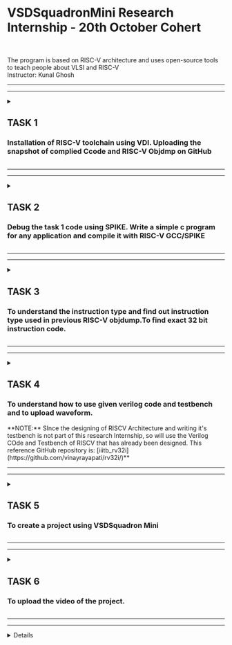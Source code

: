 # VSDSquadronMini Research Internship - 20th October Cohert
<br>

The program is based on RISC-V architecture and uses open-source tools to teach people about VLSI and RISC-V
<br>
Instructor: Kunal Ghosh
<hr><hr>
<p> </p>
<details>
<summary><h2> TASK 1 </h2>
<h3> Installation of RISC-V toolchain using VDI. Uploading the snapshot of complied Ccode and RISC-V Objdmp on GitHub</h3> </summary>
<hr>
The task 1 includes completion of the following instructions
<br>
<ol>
  <li> Creating GitHub repo. </li>
  <br>
  <li> Installation of Oracle VirtualBox. </li>
  <br>
  <li> Installation of RISC-V toolchain using VDI. </li>
  <br>
  <li> Writing C program to find sum of n numbers. </li>
  <br>
  <li> Using RISC-V Simulator for compiling and running the code. </li>
  <br>
  <li> Uploading the snapshots </li>
  <br>
</ol>
<h4>
  STEPS:
  <br>
  <OL>
    <li>
      Installation of Oracle VirtualBox.</li>
      <img src="photo1.png"> 
      <li>Home screen of Ubuntu.</li>
      <img src="photo2.png">
    <br>
      <li>Open the terminal.</li>
      <img src="photo3.png"> <br>
      <li>Enter the following instructions shown in image below.Write the c code as shown and save the file.</li>
      <img src="photo4.png"> <br>
      <li>Execute the code.</li>
      <img src="photo5.png"> <br>
      <li>Verification using calculator.</li>
      <img src="photo6.png"> <br>
      <li>Follow the instruction shown in the images below.</li>
      <img src="photo7.png">
      <img src="Screenshot from 2024-10-23 11-46-26.png">
      <img src="Screenshot from 2024-10-23 18-15-50.png"> <br>
      <li>Output.</li>
       <img src="photo8.png">
        <img src="photo10.png">
  </OL>
</h4>
  </details>
 <hr> <hr>
 <details>
<summary><h2> TASK 2 </h2>
<h3>Debug the task 1 code using SPIKE. Write a simple c program for any application and compile it with RISC-V GCC/SPIKE </h3> </summary>
Tansk 2 involves completion of the following tasks
<br>
<ol>
  <li> To use SPIKE and debug sum 1 to n c program </li>
  <li> To verify if the output in both cases are same </li>
  <li> Write a simple C program (Here I've taken the example of XOR gate) </li>
  <li> Follow the same steps done in Task 1</li>
  <li>  Upload the snapshots</li>
</ol>
<h4>
  STEPS:
  <br>
  <OL>
   <li>
      Follow the instructions shown below in the image. We can observe the same output when gcc or SPIKE is used </li>
      <img src="task2a.png"> 
      <li>Enter the below instructions and debug using SPIKE (-d for debug) </li>
      <img src="task2b.png"> <img src="task2c.png"> <img src="task2main.png">
    <br>
      <li>XOR gate is a digital logic gate that outputs 1 only when an odd number of its inputs are true. It is used in data comparision, error detection, binary addition etc.  </li>
      <img src="xor_code.png"> <br>
      <li>Follow the instructions same as in Task 1.</li>
      <img src="xor_c.png"> <br>
     <img src="xor_2.png"> <br>
     <img src="xor_3.png"> <br>
     <img src="xor_4.png"> <br>
     <img src="xor_5.png"> <br>
       <img src="xor_6.png"> <br>
     <img src="xor_7.png"> <br>
     <img src="photolbo.png"> <br>
      <img src="photol.png"> <br>
      
  </OL>
</h4>
</details>
 <hr> <hr>
 <details>
<summary> <h2> TASK 3</h2>
<h3>To understand the instruction type and find out instruction type used in previous RISC-V objdump.To find exact 32 bit instruction code. </h3></summary>
Task 3 involves completion of the following tasks
<br>
<ol>
  <li> List various RISC-V instruction type (R, I, S, B, U, J) after going through RISC-V software documentation </li>
  <li> Identify 15 unique RISC-V instructions from riscv-objdmp of your application code  </li>
  <li> Identify exact 32-bit instruction code in the instruction type format for 15 unique instructions </li>
  <li> Upload the 32-bit pattern on Github </li>
</ol>
RISC-V Instruction Types (R,I,S,B,U,J):
In RISC-V architecture, instructions are classified into different instruction types based on their format and usage. There are six main instruction types: R-type, I-type, S-type, B-type, U-type, and J-type. Each type has a different purpose and layout in the instruction format.

1. R-type (Register)
   
Purpose: Used for operations that involve registers, such as arithmetic or logic operations between two registers.

opcode: Operation code (6 bits)

rd: Destination register (5 bits)

rs1: First source register (5 bits)

rs2: Second source register (5 bits)

funct3: Function code (3 bits)

funct7: Additional function code (7 bits)

2. I-type (Immediate)

Purpose: Used for operations involving an immediate value (constant) and a register.

opcode: Operation code (7 bits)

rd: Destination register (5 bits)

rs1: Source register (5 bits)

imm: Immediate value (12 bits)

3. S-type (Store)
   
Purpose: Used for store operations, where data is stored from a register to memory.

opcode: Operation code (7 bits)

rs1: Base register (5 bits)

rs2: Source register (5 bits)

funct3: Function code (3 bits)

imm: Immediate value (12 bits, split into two parts)

4.B-type (Branch)

Purpose: Used for branch operations, which control program flow based on conditions (e.g., branch if equal, branch if less than).

opcode: Operation code (7 bits)

rs1: First register (5 bits)

rs2: Second register (5 bits)

funct3: Function code (3 bits)

imm: Immediate value (12 bits, split into multiple fields)

5. U-type (Upper Immediate)
   
Purpose: Used for instructions that operate on an immediate value, especially for setting a large immediate value in the upper 20 bits.

opcode: Operation code (7 bits)

rd: Destination register (5 bits)

imm: Immediate value (20 bits)

6. J-type (Jump)
   
Purpose: Used for jump operations, which are typically used to perform unconditional jumps (like a function call or returning from a function).

opcode: Operation code (7 bits)

rd: Destination register (5 bits, typically used for the return address in some instructions)

imm: Immediate value (20 bits, split into multiple fields)

15 Unique Instructions and Their 32-bit Machine Code:
<img src="riscv inst.png"> 



</details>
<hr><hr>

<details>
<summary> <h2> TASK 4</h2>
<h3> To understand how to use given verilog code and testbench and to upload waveform.</h3> 
**NOTE:** SInce the designing of RISCV Architecture and writing it's testbench is not part of this research Internship, so will use the Verilog COde and Testbench of RISCV that has already been designed. This reference GitHub repository is: [iiitb_rv32i](https://github.com/vinayrayapati/rv32i/)**</summary>
Task 4 involves completion of the following tasks
<br>
<ol>
  <li> To use RISC-V Core Verilog netlist and testbench for functional simulation experiment.</li>
  <li>  To upload waveform snapshots on GitHub. </li>
</ol>
<h4>
  STEPS:
  <br>
  <OL>
    <li>
      Check if GTKWave is installed else install it.</li>
      <li>Create a directory using mkdir.</li>
     <li>Create two files one for writing the code and other for writing testbench for it.</li>
      <img src="task41.png">
    <br>
      <li>Photos of the code and testbench written.</li>
      <img src="code4.png">
    <br>
     <img src="tb4.png">
    <br>
      <li>Enter the following instructions shown in image below.This code is written to simulate verilog code </li>
      <img src="task42.png"> <br>
      <li>Use GTKWave to see the simulation by writing the below code.</li>
      <img src="task43.png"> <br>
      <li>Simulation output.</li>
      <img src="task44.png"> <br>
        <img src="task45.png">
  </OL>
</h4>
  </details>
<hr><hr>
<details>
<summary> <h2> TASK 5</h2>
<h3> To create a project using VSDSquadron Mini </h3> </summary>
<h3> Task 5 involves the folowing steps: </h3>
<br>
  
<ol>
  <li> To make a project using VSDSquadron.</li>
  <li>  To upload the overview,components required, circuit connection, pinout diagram and table for Pin connection on GitHub. </li>
</ol>
<h4>
 <b>OVERVIEW:</b>
  <br>
  <br>
A Full Adder is a digital circuit that adds three binary inputs: two significant bits (A and B) and a carry-in (Cin). It outputs a Sum and a carry-out (Cout). The logic is defined as:

Sum = 
𝐴
⊕
𝐵
⊕
𝐶
𝑖
𝑛
A⊕B⊕Cin (XOR operation).
Cout = 
(
𝐴
⋅
𝐵
)
+
(
𝐶
𝑖
𝑛
⋅
(
𝐴
⊕
𝐵
)
)
(A⋅B)+(Cin⋅(A⊕B)) (AND/OR operation).
It is a key component in arithmetic circuits like ripple-carry adders, enabling multi-bit binary addition. Commonly used in processors and ALUs, it plays a vital role in performing binary arithmetic operations.
  <br>
   <OL>
     <br>
     <br>
     Components Required
     <br>
     <br>
  <li> VSD Squadron Mini developement board </li>
     <br>
<li>USB C Cable</li>
     <br>
<li> Push button </li>
     <br>
<li> Bread Board </li>
     <br>
<li> Male to Male; Male to Female jumper cable </li>
     <br>
<li> Red LED and green LED</li>
     <br>
  </OL>
  </h4>
<h4> The pin diagram and the pin connections are given below:
  <img src="TASK51 (2).png">
  <img src="TASK52 (2).png">
  <img src="TASK53.png"> </h4> 
  <h4><b>
    <code>
      
#define  UART_MODULE_ENABLED
#define I2C_MODULE_ENABLED
#define ADC_MODULE_ENABLED
#define SPI_MODULE_ENABLED
// LED connected to PD6 (onboard LED)
// Define the pins
#define A_PIN PD1
#define B_PIN PD2
#define CIN_PIN PD3
#define SUM_PIN PC4
#define COUT_PIN PC5
void setup() {
  // Configure input pins
  pinMode(A_PIN, INPUT);
  pinMode(B_PIN, INPUT);
  pinMode(CIN_PIN, INPUT);
  // Configure output pins
  pinMode(SUM_PIN, OUTPUT);
  pinMode(COUT_PIN, OUTPUT);
}
void loop() {
  // Read inputs
  int A = digitalRead(A_PIN);
  int B = digitalRead(B_PIN);
  int Cin = digitalRead(CIN_PIN);
  // Calculate Sum and Cout
  int Sum = A ^ B ^ Cin; // XOR for Sum
  int Cout = (A & B) | (Cin & (A ^ B)); // AND/OR for Cout
  // Set output pins
  digitalWrite(SUM_PIN, Sum);
  digitalWrite(COUT_PIN, Cout);
}
  </code> 
Applications of Full Adder
<OL>
<br>    
<li>Multi-Bit Binary Addition: Used in ripple-carry adders to add binary numbers with more than one bit.</li>
<br>
<li>Arithmetic Logic Units (ALUs): Forms the foundation of arithmetic operations in processors.</li>
<br>
<li>Binary Multiplication: Helps in generating partial products for binary multiplication.</li>
<br>
<li>Digital Signal Processing: Facilitates arithmetic computations in filters and transforms.</li>
<br>
<li>Error Detection and Correction: Plays a role in checksums and other algorithms in communication systems.</li>
<br>
<li>Data Encryption: Used in bit-wise operations within cryptographic algorithms.</li>
<br>
<li>Embedded Systems: Integral to control units and arithmetic operations in microcontrollers.</li>
</OL>   
  </b></h4>
  </details>
 <hr><hr>
<details>
<summary> <h2> TASK 6</h2>
<h3> To upload the video of the project. </h3> </summary>
<h3> Task 6 involves the folowing steps: </h3>
<br>
  
<ol>
  <li> To make a video of the project.</li>
  <li>  To upload the video on Github. </li>
</ol>
<br>
<h3>VIDEO:</h3>
<a href="https://drive.google.com/file/d/1-CpyeXVj2u8IxucOdjbWfYfybVLiqSFM/view?usp=drive_link" target="_blank">
    Video link
</a>


<h3>INFERENCE </h3>
<br>
<OL>
<li> IT IS ZERO WHEN THE PUSH BUTTON IS PRESSED</li>
  <br>
<li>HERE THE RED LED REPRESENTS SUM AND GREEN LED REPRESENTS CARRY</li>
<br>
<li>WE CAN OBSERVE THAT WHEN THE BUTTONS ARE NOT PRESSED IT IS 111. ACCORDING TO THE TRUTH TABLE THE OUTPUT IS 1 1. SO THE RED LED AND GREEN LED IS TURNED ON </li>
<br>
<li>WHEN THE INPUT IS 000, THE OUTPUT IS 0 0. HENCE THE LED DOESN'T GLOW</li>
<br>
<li>WHEN INPUT IS 001 THE OUTPUT IS 1 0. HENCE THE RED LED GLOWS.</li>
<br>
<li>WHEN THE INPUT IS 011, THE OUTPUT IS 0 1. THEREFORE GREEN LED GLOWS</li>
<br>
</OL>
<br>

<h3>CONCLUSION</h3>
<br>
The demonstration of full adder circuit using VSD Squadron mini is observed. 
</details>
<hr><hr>
<details>
  <h2> ACKNOWLEDGMENT</h2>
<h3> I sincerely thank Kunal Ghosh Sir for the opportunity to explore RISCV Architecture through this internship with the VSDSquadron Mini. It has been an inspiring introduction to the field, sparking my curiosity and enhancing my skills. I am also grateful to VLSI System Design for offering such a meaningful learning experience that has shaped my growth. </h3>

